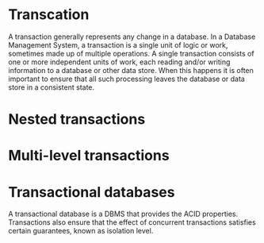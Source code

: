 # Transcation
A transaction generally represents any change in a database. In a Database Management System, a transaction is a single unit of logic or work, sometimes made up of multiple operations. A single transaction consists of one or more independent units of work, each reading and/or writing information to a database or other data store. When this happens it is often important to ensure that all such processing leaves the database or data store in a consistent state. 

# Nested transactions

# Multi-level transactions

# Transactional databases
A transactional database is a DBMS that provides the ACID properties. Transactions also ensure that the effect of concurrent transactions satisfies certain guarantees, known as isolation level. 
